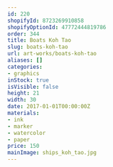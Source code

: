 ```yaml
---
id: 220
shopifyId: 8723269910858
shopifyOptionId: 47772444819786
order: 344
title: Boats Koh Tao
slug: boats-koh-tao
url: art-works/boats-koh-tao
aliases: []
categories:
- graphics
inStock: true
isVisible: false
height: 21
width: 30
date: 2017-01-01T00:00:00Z
materials:
- ink
- marker
- watercolor
- paper
price: 150
mainImage: ships_koh_tao.jpg
---
```

